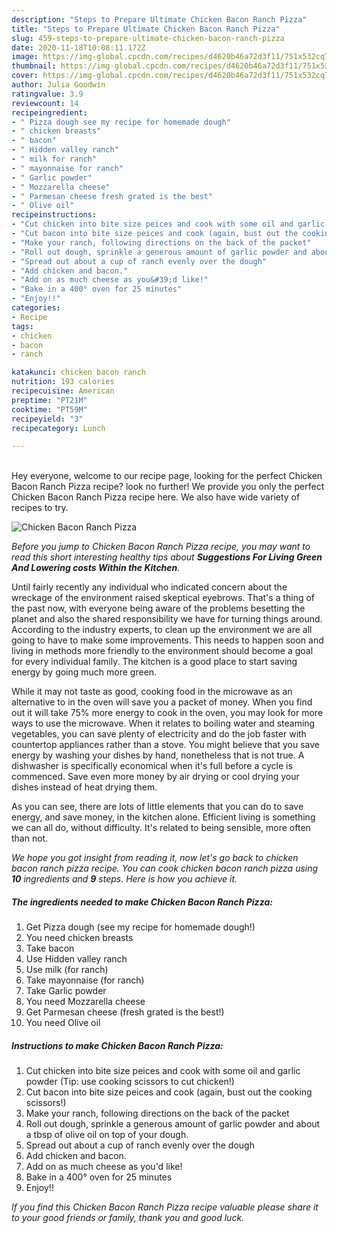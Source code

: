 ```yaml
---
description: "Steps to Prepare Ultimate Chicken Bacon Ranch Pizza"
title: "Steps to Prepare Ultimate Chicken Bacon Ranch Pizza"
slug: 459-steps-to-prepare-ultimate-chicken-bacon-ranch-pizza
date: 2020-11-18T10:08:11.172Z
image: https://img-global.cpcdn.com/recipes/d4620b46a72d3f11/751x532cq70/chicken-bacon-ranch-pizza-recipe-main-photo.jpg
thumbnail: https://img-global.cpcdn.com/recipes/d4620b46a72d3f11/751x532cq70/chicken-bacon-ranch-pizza-recipe-main-photo.jpg
cover: https://img-global.cpcdn.com/recipes/d4620b46a72d3f11/751x532cq70/chicken-bacon-ranch-pizza-recipe-main-photo.jpg
author: Julia Goodwin
ratingvalue: 3.9
reviewcount: 14
recipeingredient:
- " Pizza dough see my recipe for homemade dough"
- " chicken breasts"
- " bacon"
- " Hidden valley ranch"
- " milk for ranch"
- " mayonnaise for ranch"
- " Garlic powder"
- " Mozzarella cheese"
- " Parmesan cheese fresh grated is the best"
- " Olive oil"
recipeinstructions:
- "Cut chicken into bite size peices and cook with some oil and garlic powder (Tip: use cooking scissors to cut chicken!)"
- "Cut bacon into bite size peices and cook (again, bust out the cooking scissors!)"
- "Make your ranch, following directions on the back of the packet"
- "Roll out dough, sprinkle a generous amount of garlic powder and about a tbsp of olive oil on top of your dough."
- "Spread out about a cup of ranch evenly over the dough"
- "Add chicken and bacon."
- "Add on as much cheese as you&#39;d like!"
- "Bake in a 400° oven for 25 minutes"
- "Enjoy!!"
categories:
- Recipe
tags:
- chicken
- bacon
- ranch

katakunci: chicken bacon ranch 
nutrition: 193 calories
recipecuisine: American
preptime: "PT21M"
cooktime: "PT59M"
recipeyield: "3"
recipecategory: Lunch

---
```

<br>
Hey everyone, welcome to our recipe page, looking for the perfect Chicken Bacon Ranch Pizza recipe? look no further! We provide you only the perfect Chicken Bacon Ranch Pizza recipe here. We also have wide variety of recipes to try.
<br>


![Chicken Bacon Ranch Pizza](https://img-global.cpcdn.com/recipes/d4620b46a72d3f11/751x532cq70/chicken-bacon-ranch-pizza-recipe-main-photo.jpg)

<i>Before you jump to Chicken Bacon Ranch Pizza recipe, you may want to read this short interesting healthy tips about 
<strong>Suggestions For Living Green And Lowering costs Within the Kitchen</strong>.</i>
</br>

Until fairly recently any individual who indicated concern about the wreckage of the environment raised skeptical eyebrows. That's a thing of the past now, with everyone being aware of the problems besetting the planet and also the shared responsibility we have for turning things around. According to the industry experts, to clean up the environment we are all going to have to make some improvements. This needs to happen soon and living in methods more friendly to the environment should become a goal for every individual family. The kitchen is a good place to start saving energy by going much more green.

While it may not taste as good, cooking food in the microwave as an alternative to in the oven will save you a packet of money. When you find out it will take 75% more energy to cook in the oven, you may look for more ways to use the microwave. When it relates to boiling water and steaming vegetables, you can save plenty of electricity and do the job faster with countertop appliances rather than a stove. You might believe that you save energy by washing your dishes by hand, nonetheless that is not true. A dishwasher is specifically economical when it's full before a cycle is commenced. Save even more money by air drying or cool drying your dishes instead of heat drying them.

As you can see, there are lots of little elements that you can do to save energy, and save money, in the kitchen alone. Efficient living is something we can all do, without difficulty. It's related to being sensible, more often than not.


<i>We hope you got insight from reading it, now let's go back to chicken bacon ranch pizza recipe. You can cook chicken bacon ranch pizza using <strong>10</strong> ingredients and <strong>9</strong> steps. Here is how you achieve it.
</i>

##### The ingredients needed to make Chicken Bacon Ranch Pizza:

1. Get  Pizza dough (see my recipe for homemade dough!)
1. You need  chicken breasts
1. Take  bacon
1. Use  Hidden valley ranch
1. Use  milk (for ranch)
1. Take  mayonnaise (for ranch)
1. Take  Garlic powder
1. You need  Mozzarella cheese
1. Get  Parmesan cheese (fresh grated is the best!)
1. You need  Olive oil


##### Instructions to make Chicken Bacon Ranch Pizza:

1. Cut chicken into bite size peices and cook with some oil and garlic powder (Tip: use cooking scissors to cut chicken!)
1. Cut bacon into bite size peices and cook (again, bust out the cooking scissors!)
1. Make your ranch, following directions on the back of the packet
1. Roll out dough, sprinkle a generous amount of garlic powder and about a tbsp of olive oil on top of your dough.
1. Spread out about a cup of ranch evenly over the dough
1. Add chicken and bacon.
1. Add on as much cheese as you&#39;d like!
1. Bake in a 400° oven for 25 minutes
1. Enjoy!!


<i>If you find this Chicken Bacon Ranch Pizza recipe valuable please share it to your good friends or family, thank you and good luck.</i>
